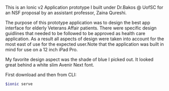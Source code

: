 This is an Ionic v2 Application prototype I built under Dr.Bakos @ UofSC for an NSF proposal by an assistant professor, Zaina Qureshi. 

The purpose of this prototype application was to design the best app interface for elderly Veterans Affair patients. There were specific design guidlines that needed to be followed to be approved as health care application. As a result all aspects of design were taken into account for the most east of use for the expected user.Note that the application was built in mind for use on a 12 inch iPad Pro.



My favorite design aspect was the shade of blue I picked out. It looked great behind a white slim Avenir Next font.

First download and then from CLI: 

```bash
$ionic serve
```

